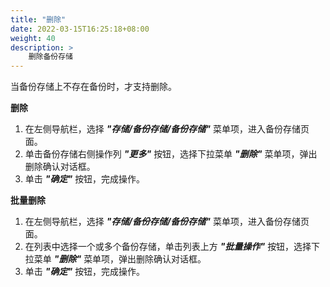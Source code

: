 ```yaml
---
title: "删除"
date: 2022-03-15T16:25:18+08:00
weight: 40
description: >
    删除备份存储
---
```


当备份存储上不存在备份时，才支持删除。

**删除**

1. 在左侧导航栏，选择 **_"存储/备份存储/备份存储"_** 菜单项，进入备份存储页面。
2. 单击备份存储右侧操作列 **_"更多"_** 按钮，选择下拉菜单 **_"删除"_** 菜单项，弹出删除确认对话框。
3. 单击 **_"确定"_** 按钮，完成操作。

**批量删除**

1. 在左侧导航栏，选择 **_"存储/备份存储/备份存储"_** 菜单项，进入备份存储页面。
2. 在列表中选择一个或多个备份存储，单击列表上方 **_"批量操作"_** 按钮，选择下拉菜单 **_"删除"_** 菜单项，弹出删除确认对话框。
3. 单击 **_"确定"_** 按钮，完成操作。